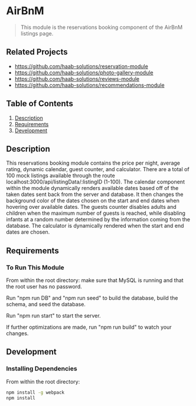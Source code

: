 # AirBnM

> This module is the reservations booking component of the AirBnM listings page.

## Related Projects

  - https://github.com/haab-solutions/reservation-module
  - https://github.com/haab-solutions/photo-gallery-module
  - https://github.com/haab-solutions/reviews-module
  - https://github.com/haab-solutions/recommendations-module

## Table of Contents

1. [Description](#Description)
1. [Requirements](#requirements)
1. [Development](#development)

## Description

This reservations booking module contains the price per night, average rating, dynamic calendar, guest counter, and calculator. There are a total of 100 mock listings available through the route localhost:3000/api/listingData/:listingID (1-100). The calendar component within the module dynamically renders available dates based off of the taken dates sent back from the server and database. It then changes the background color of the dates chosen on the start and end dates when hovering over available dates. The guests counter disables adults and children when the maximum number of guests is reached, while disabling infants at a random number determined by the information coming from the database. The calculator is dynamically rendered when the start and end dates are chosen.

## Requirements

### To Run This Module
From within the root directory: make sure that MySQL is running and that the root user has no password.

Run "npm run DB" and "npm run seed" to build the database, build the schema, and seed the database.

Run "npm run start" to start the server.

If further optimizations are made, run "npm run build" to watch your changes.

## Development

### Installing Dependencies

From within the root directory:

```sh
npm install -g webpack
npm install
```

